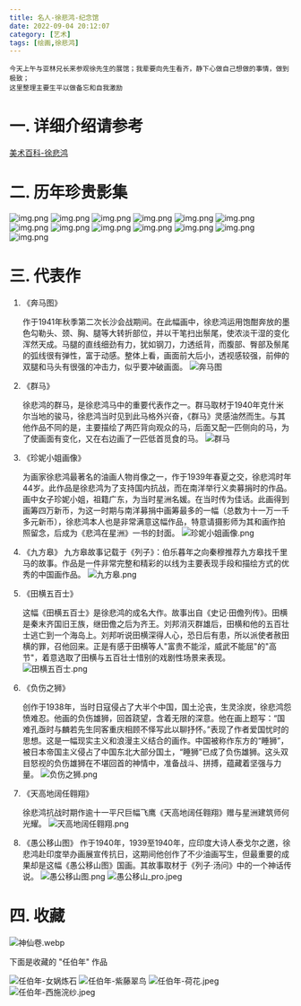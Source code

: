```yaml
---
title: 名人-徐悲鸿-纪念馆
date: 2022-09-04 20:12:07
category: [艺术]
tags: [绘画,徐悲鸿]
---
```

```
今天上午与亚林兄长来参观徐先生的展馆；我辈要向先生看齐，静下心做自己想做的事情，做到极致；
这里整理主要生平以做备忘和自我激励
```
# 一. 详细介绍请参考
[美术百科-徐悲鸿](http://www.artpc.cn/artistintroduction/274)

# 二. 历年珍贵影集

![img.png](历年1.jpeg)
![img.png](历年2.jpeg)
![img.png](历年3.jpeg)
![img.png](历年4.jpeg)
![img.png](历年5.jpeg)
![img.png](历年6.jpeg)
![img.png](历年7.jpeg)
![img.png](历年8.jpeg)
![img.png](历年9.jpeg)
![img.png](历年10.jpeg)
![img.png](历年11.jpeg)
![img.png](历年12.jpeg)
![img.png](历年13.jpeg)

# 三. 代表作

1. 《奔马图》

   作于1941年秋季第二次长沙会战期间。在此幅画中，徐悲鸿运用饱酣奔放的墨色勾勒头、颈、胸、腿等大转折部位，并以干笔扫出鬃尾，使浓淡干湿的变化浑然天成。马腿的直线细劲有力，犹如钢刀，力透纸背，而腹部、臀部及鬃尾的弧线很有弹性，富于动感。整体上看，画面前大后小，透视感较强，前伸的双腿和马头有很强的冲击力，似乎要冲破画面。
   ![奔马图](奔马图.png)
2. 《群马》
   
   徐悲鸿的群马，是徐悲鸿马中的重要代表作之一。群马取材于1940年克什米尔当地的骏马，徐悲鸿当时见到此马格外兴奋，《群马》灵感油然而生。与其他作品不同的是，主要描绘了两匹背向观众的马，后面又配一匹侧向的马，为了使画面有变化，又在右边画了一匹低首觅食的马。
   ![群马](群马.png)
3. 《珍妮小姐画像》
   
   为画家徐悲鸿最著名的油画人物肖像之一，作于1939年春夏之交，徐悲鸿时年44岁。此作品是徐悲鸿为了支持国内抗战，而在南洋举行义卖募捐时的作品。画中女子珍妮小姐，祖籍广东，为当时星洲名媛。在当时传为佳话。此画得到画筹四万新币，为这一时期与南洋募捐中画筹最多的一幅（总数为十一万一千多元新币），徐悲鸿本人也是非常满意这幅作品，特意请摄影师为其和画作拍照留念，后成为《悲鸿在星洲》一书的封面。
   ![珍妮小姐画像.png](珍妮小姐画像.png)
4. 《九方皋》
   九方皋故事记载于《列子》：伯乐暮年之向秦穆推荐九方皋找千里马的故事。作品是一件非常完整和精彩的以线为主要表现手段和描绘方式的优秀的中国画作品。
   ![九方皋.png](九方皋.png)
5. 《田横五百士》
   
   这幅《田横五百士》是徐悲鸿的成名大作。故事出自《史记·田儋列传》。田横是秦末齐国旧王族，继田儋之后为齐王。刘邦消灭群雄后，田横和他的五百壮士逃亡到一个海岛上。刘邦听说田横深得人心，恐日后有患，所以派使者赦田横的罪，召他回来。正是有感于田横等人"富贵不能淫，威武不能屈"的"高节"，着意选取了田横与五百壮士惜别的戏剧性场景来表现。
   ![田横五百士.png](田横五百士.png)
6. 《负伤之狮》

    创作于1938年，当时日寇侵占了大半个中国，国土沦丧，生灵涂炭，徐悲鸿怨愤难忍。他画的负伤雄狮，回首跷望，含着无限的深意。他在画上题写：“国难孔亟时与麟若先生同客重庆相顾不怿写此以聊抒怀。”表现了作者爱国忧时的思想。这是一幅现实主义和浪漫主义结合的画作。中国被称作东方的“睡狮”，被日本帝国主义侵占了中国东北大部分国土，“睡狮”已成了负伤雄狮。这头双目怒视的负伤雄狮在不堪回首的神情中，准备战斗、拼搏，蕴藏着坚强与力量。
   ![负伤之狮.png](负伤之狮.png)
7. 《天高地阔任翱翔》
   
    徐悲鸿抗战时期作逾十一平尺巨幅飞鹰《天高地阔任翱翔》赠与星洲建筑师何光耀。
   ![天高地阔任翱翔.png](天高地阔任翱翔.png)
8. 《愚公移山图》
   作于1940年，1939至1940年，应印度大诗人泰戈尔之邀，徐悲鸿赴印度举办画展宣传抗日，这期间他创作了不少油画写生，但最重要的成果却是这幅《愚公移山图》国画。其故事取材于《列子·汤问》中的一个神话传说。
   ![愚公移山图.png](愚公移山图.png)
   ![愚公移山_pro.jpeg](愚公移山_pro.jpeg)

# 四. 收藏

![神仙卷.webp](收藏作品/神仙卷.jpg)

下面是收藏的 "任伯年" 作品

![任伯年-女娲炼石](收藏作品/任伯年-女娲炼石.jpeg)
![任伯年-紫藤翠鸟](收藏作品/任伯年-紫藤翠鸟.jpeg)
![任伯年-荷花.jpeg](收藏作品/任伯年-荷花.jpeg)
![任伯年-西施浣纱.jpeg](收藏作品/任伯年-西施浣纱.jpeg)





